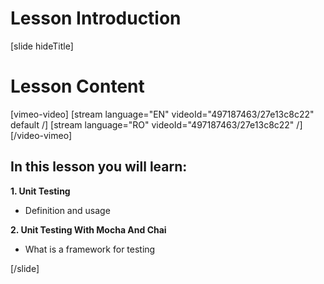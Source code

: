 # Lesson Introduction

[slide hideTitle]
# Lesson Content

[vimeo-video]
[stream language="EN" videoId="497187463/27e13c8c22" default /]
[stream language="RO" videoId="497187463/27e13c8c22"  /]
[/video-vimeo]

## In this lesson you will learn:

**1. Unit Testing**

- Definition and usage

**2. Unit Testing With Mocha And Chai**

- What is a framework for testing

[/slide]